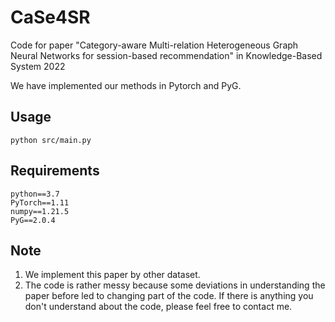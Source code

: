 # CaSe4SR
Code for paper "Category-aware Multi-relation Heterogeneous Graph Neural Networks for session-based recommendation" in Knowledge-Based System 2022

We have implemented our methods in Pytorch and PyG.

## Usage

`python src/main.py`

## Requirements

```
python==3.7
PyTorch==1.11
numpy==1.21.5
PyG==2.0.4
```

## Note
1. We implement this paper by other dataset.
2. The code is rather messy because some deviations in understanding the paper before led to changing part of the code. If there is anything you don't understand about the code, please feel free to contact me.
